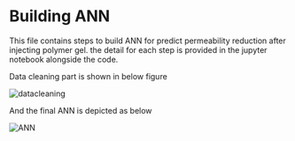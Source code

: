 <h1> Building ANN </h1>
This file contains steps to build ANN for predict permeability reduction after injecting polymer gel. 
the detail for each step is provided in the jupyter notebook alongside the code.

Data cleaning part is shown in below figure 

![datacleaning](https://user-images.githubusercontent.com/79846810/190852892-1668eeb1-91f6-417c-8789-ed1db968a992.JPG)


And the final ANN is depicted as below
 
![ANN](https://user-images.githubusercontent.com/79846810/190851661-912a847f-0ebc-408e-88a6-5c606ac6f040.JPG)
